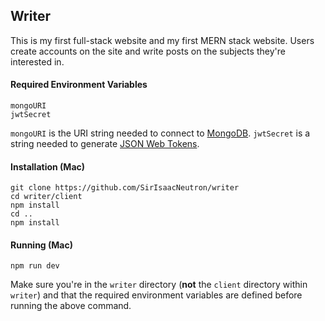 ## Writer

This is my first full-stack website and my first MERN stack website. Users create accounts on the site and write posts on the subjects they're interested in.

#### Required Environment Variables

```
mongoURI
jwtSecret
```
`mongoURI` is the URI string needed to connect to [MongoDB](https://www.mongodb.com/). `jwtSecret` is a string needed to generate [JSON Web Tokens](https://jwt.io/).

#### Installation (Mac)

```
git clone https://github.com/SirIsaacNeutron/writer
cd writer/client
npm install
cd ..
npm install
```

#### Running (Mac)
```npm run dev```

Make sure you're in the `writer` directory (**not** the `client` directory within `writer`) and that the required environment variables are defined before running the above command.